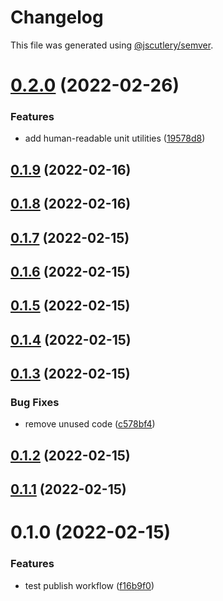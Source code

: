 # Changelog

This file was generated using [@jscutlery/semver](https://github.com/jscutlery/semver).

# [0.2.0](https://github.com/SiaFoundation/web/compare/sia-js-0.1.0...sia-js-0.2.0) (2022-02-26)


### Features

* add human-readable unit utilities ([19578d8](https://github.com/SiaFoundation/web/commit/19578d8fccefd548ea7b63b0ac76477bc3a9c585))



## [0.1.9](https://github.com/SiaFoundation/web/compare/sia-core-0.1.8...sia-core-0.1.9) (2022-02-16)



## [0.1.8](https://github.com/SiaFoundation/web/compare/sia-core-0.1.7...sia-core-0.1.8) (2022-02-16)

## [0.1.7](https://github.com/SiaFoundation/web/compare/sia-core-0.1.6...sia-core-0.1.7) (2022-02-15)

## [0.1.6](https://github.com/SiaFoundation/web/compare/sia-core-0.1.5...sia-core-0.1.6) (2022-02-15)

## [0.1.5](https://github.com/SiaFoundation/web/compare/sia-core-0.1.4...sia-core-0.1.5) (2022-02-15)

## [0.1.4](https://github.com/SiaFoundation/web/compare/sia-core-0.1.3...sia-core-0.1.4) (2022-02-15)

## [0.1.3](https://github.com/SiaFoundation/web/compare/sia-core-0.1.2...sia-core-0.1.3) (2022-02-15)

### Bug Fixes

- remove unused code ([c578bf4](https://github.com/SiaFoundation/web/commit/c578bf4cf8e71c41d6ecf71716ecf2734a184ef3))

## [0.1.2](https://github.com/SiaFoundation/web/compare/sia-core-0.1.1...sia-core-0.1.2) (2022-02-15)

## [0.1.1](https://github.com/SiaFoundation/web/compare/sia-core-0.1.0...sia-core-0.1.1) (2022-02-15)

# 0.1.0 (2022-02-15)

### Features

- test publish workflow ([f16b9f0](https://github.com/SiaFoundation/web/commit/f16b9f05acc8222a63c58c1f8f956c3d53ef1fe7))
